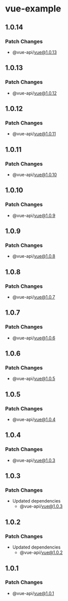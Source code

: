 # vue-example

## 1.0.14

### Patch Changes

- @vue-api/vue@1.0.13

## 1.0.13

### Patch Changes

- @vue-api/vue@1.0.12

## 1.0.12

### Patch Changes

- @vue-api/vue@1.0.11

## 1.0.11

### Patch Changes

- @vue-api/vue@1.0.10

## 1.0.10

### Patch Changes

- @vue-api/vue@1.0.9

## 1.0.9

### Patch Changes

- @vue-api/vue@1.0.8

## 1.0.8

### Patch Changes

- @vue-api/vue@1.0.7

## 1.0.7

### Patch Changes

- @vue-api/vue@1.0.6

## 1.0.6

### Patch Changes

- @vue-api/vue@1.0.5

## 1.0.5

### Patch Changes

- @vue-api/vue@1.0.4

## 1.0.4

### Patch Changes

- @vue-api/vue@1.0.3

## 1.0.3

### Patch Changes

- Updated dependencies
  - @vue-api/vue@1.0.3

## 1.0.2

### Patch Changes

- Updated dependencies
  - @vue-api/vue@1.0.2

## 1.0.1

### Patch Changes

- @vue-api/vue@1.0.1
